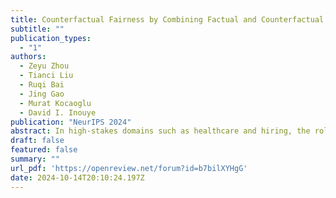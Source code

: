 ```yaml
---
title: Counterfactual Fairness by Combining Factual and Counterfactual Predictions
subtitle: ""
publication_types:
  - "1"
authors:
  - Zeyu Zhou
  - Tianci Liu
  - Ruqi Bai
  - Jing Gao
  - Murat Kocaoglu 
  - David I. Inouye
publication: "NeurIPS 2024"
abstract: In high-stakes domains such as healthcare and hiring, the role of machine learning (ML) in decision-making raises significant fairness concerns. This work focuses on Counterfactual Fairness (CF), which posits that an ML model's outcome on any individual should remain unchanged if they had belonged to a different demographic group. Previous works have proposed methods that guarantee CF. Notwithstanding, their effects on the model's predictive performance remain largely unclear. To fill this gap, we provide a theoretical study on the inherent trade-off between CF and predictive performance in a model-agnostic manner. We first propose a simple but effective method to cast an optimal but potentially unfair predictor into a fair one with a minimal loss of performance. By analyzing the excess risk incurred by perfect CF, we quantify this inherent trade-off. Further analysis on our method's performance with access to only incomplete causal knowledge is also conducted. Built upon this, we propose a practical algorithm that can be applied in such scenarios. Experiments on both synthetic and semi-synthetic datasets demonstrate the validity of our analysis and methods.
draft: false
featured: false
summary: ""
url_pdf: 'https://openreview.net/forum?id=b7bilXYHgG'
date: 2024-10-14T20:10:24.197Z
---
```

